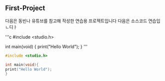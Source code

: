 ## First-Project

다음은 동빈나 유튜브를 참고해 작성한 연습용 프로젝트입니다
다음은 소스코드 연습입ㄴ디ㅏ

'''c
#include <studio.h>

int main(void) {
  print("Hello World");
    }
    '''

```c
#include <studio.h>

int main(void){
print("Hello World");
}
```
